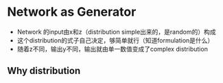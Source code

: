 # Network as Generator

- Network 的input由x和z（distribution simple出来的，是random的）构成
- 这个distribution的式子自己决定，够简单就行（知道formulation是什么）
- 随着z不同，输出y不同，输出就由单一数值变成了complex distribution
## Why distribution





